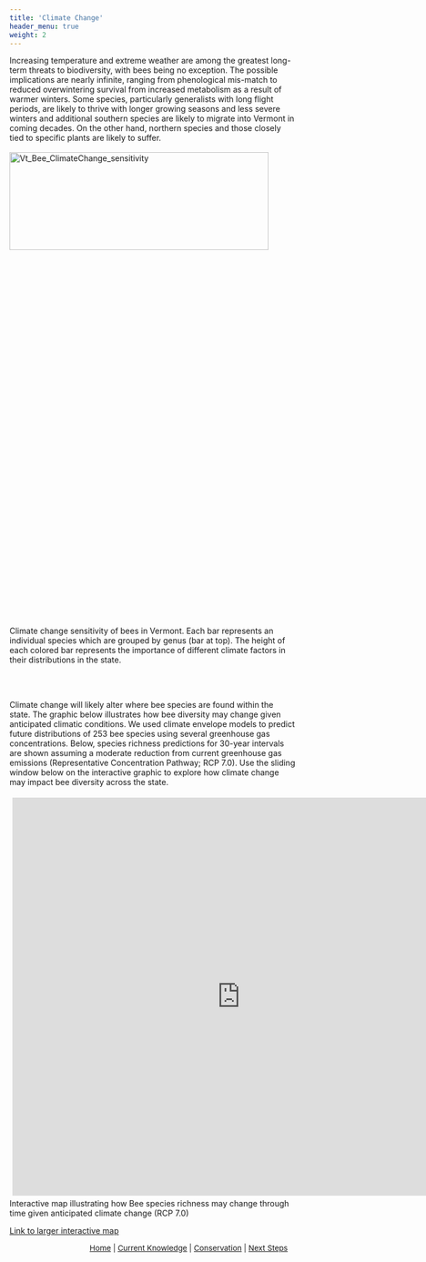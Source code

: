 ```yaml
---
title: 'Climate Change'
header_menu: true
weight: 2
---
```


Increasing temperature and extreme weather are among the greatest long-term threats to biodiversity, with bees being no exception. The possible implications are nearly infinite, ranging from phenological mis-match to reduced overwintering survival from increased metabolism as a result of warmer winters. Some species, particularly generalists with long flight periods, are likely to thrive with longer growing seasons and less severe winters and additional southern species are likely to migrate into Vermont in coming decades. On the other hand, northern species and those closely tied to specific plants are likely to suffer.
<br>
<br>
<img src="https://stateofbees.vtatlasoflife.org/images/Bee_Climate_Sens.png" alt="Vt_Bee_ClimateChange_sensitivity" style="width: 95%; height:21%">
<p class="caption">Climate change sensitivity of bees in Vermont. Each bar represents an individual species which are grouped by genus (bar at top). The height of each colored bar represents the importance of different climate factors in their distributions in the state.</p>
<br>
<br>

Climate change will likely alter where bee species are found within the state. The graphic below illustrates how bee diversity may change given anticipated climatic conditions. We used climate envelope models to predict future distributions of 253 bee species using several greenhouse gas concentrations. Below, species richness predictions for 30-year intervals are shown assuming a moderate reduction from current greenhouse gas emissions (Representative Concentration Pathway; RCP 7.0). Use the sliding window below on the interactive graphic to explore how climate change may impact bee diversity across the state.


<div class="row" style="justify-content: center">
<div class="col-lg-8 h_iframe" style="offset: 2">
<iframe style="height:700px;max-width:900px;min-width:800px;padding:5px;" src="https://missions.vtatlasoflife.org/SOBees_2022/VT_Bees_Futures.html" frameBorder="0" allowtransparency="true">
</iframe>
<div class="caption">
Interactive map illustrating how Bee species richness may change through time given anticipated climate change (RCP 7.0)
</div>

<a href="https://missions.vtatlasoflife.org/SOBees_2022/VT_Bees_Futures.html" target="blank_">Link to larger interactive map</a>
</div>


<p style="font-size: 10pt; text-align: right; margin-right: 3%"><a href="https://vtecostudies.github.io/SoBees_LandingPage/">Home</a> | <a href="https://vtecostudies.github.io/SoBees_Current_Knowledge/">Current Knowledge</a> | <a href="https://vtecostudies.github.io/SoBees_Conservation/">Conservation</a> | <a href="https://vtecostudies.github.io/SoBees_Next_Steps/">Next Steps</a></p>   

